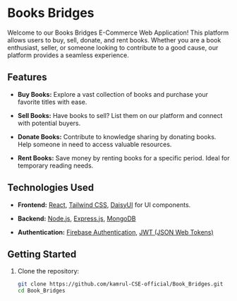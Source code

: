 # Books Bridges 

Welcome to our Books Bridges E-Commerce Web Application! This platform allows users to buy, sell, donate, and rent books. Whether you are a book enthusiast, seller, or someone looking to contribute to a good cause, our platform provides a seamless experience.

## Features

- **Buy Books:** Explore a vast collection of books and purchase your favorite titles with ease.

- **Sell Books:** Have books to sell? List them on our platform and connect with potential buyers.

- **Donate Books:** Contribute to knowledge sharing by donating books. Help someone in need to access valuable resources.

- **Rent Books:** Save money by renting books for a specific period. Ideal for temporary reading needs.

## Technologies Used

- **Frontend:** [React](https://reactjs.org/), [Tailwind CSS](https://tailwindcss.com/), [DaisyUI](https://daisyui.com/) for UI components.

- **Backend:** [Node.js](https://nodejs.org/), [Express.js](https://expressjs.com/), [MongoDB](https://www.mongodb.com/)

- **Authentication:** [Firebase Authentication](https://firebase.google.com/docs/auth), [JWT (JSON Web Tokens)](https://jwt.io/)

## Getting Started

1. Clone the repository:

   ```bash
   git clone https://github.com/kamrul-CSE-official/Book_Bridges.git
   cd Book_Bridges